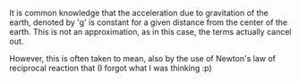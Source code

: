 It is common knowledge that the acceleration due to gravitation of the earth, denoted by 'g' is constant for a given distance from the center of the earth. This is not an approximation, as in this case, the terms actually cancel out.

However, this is often taken to mean, also by the use of Newton's law of reciprocal reaction that (I forgot what I was thinking :p)